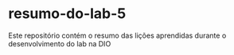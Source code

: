 # resumo-do-lab-5
Este repositório contém o resumo das lições aprendidas durante o desenvolvimento do lab na DIO
